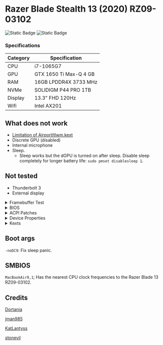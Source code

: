 # Razer Blade Stealth 13 (2020) RZ09-03102
![Static Badge](https://img.shields.io/badge/0.9.7-blue?label=OpenCore)
![Static Badge](https://img.shields.io/badge/Monterey-blueviolet?label=MacOS)

### Specifications

|Category|Specification|
|---|---|
|CPU|i7-1065G7|
|GPU|GTX 1650 Ti Max-Q 4 GB|
|RAM|16GB LPDDR4X 3733 MHz|
|NVMe|SOLIDIGM P44 PRO 1TB|
|Display|13.3" FHD 120Hz|
|Wifi|Intel AX201|

## What does not work

- [Limitation of AirportItlwm.kext](https://openintelwireless.github.io/itlwm/FAQ.html#limitation-of-airportitlwm-kext)
- Discrete GPU (disabled)
- Internal microphone
- Sleep.
    - Sleep works but the dGPU is turned on after sleep. Disable sleep completely for longer battery life: `sudo pmset disablesleep 1`.

## Not tested

- Thunderbolt 3
- External display

<details>  
<summary>Framebuffer Test</summary>
<br>

|Framebuffer|Connectors|Notes|
|---|---|---
|`000005FF`|`3`|Panic after sleep.|
|`0000718A`|`6`|Black screen after sleep.|
|`0000708A`|`6`|Boot error.|
|`0000518A`|`6`|Black screen after sleep.|
|`00005C8A`|`6`|Black screen after sleep.|
|`00005D8A`|`6`|Black screen after sleep.|
|`0000528A`|`6`|Black screen after sleep (Dortania).|
|`0000538A`|`6`|Black screen after sleep.|
|`00005A8A`|`6`|Black screen after sleep.|
|`00005B8A`|`6`|Black screen after sleep.|
|`0100718A`|`5`|Sleep working (need to open lid twice).|
|`0100A780`|`5`|Boot error.|
|`0100518A`|`3`|Sleep working (need to open lid twice).|
|`01005C8A`|`3`|Sleep working (need to open lid twice).<br>(Recommended)|
|`01005D8A`|`3`|Sleep working (need to open lid twice).|
|`0100528A`|`5`|Black screen after boot.|
|`0100538A`|`5`|Black screen after boot.|
|`01005A8A`|`5`|Black screen after boot.|
|`01005B8A`|`5`|Black screen after boot.|
|`0200518A`|`3`|Cursor glitch, panic after sleep.|
|`02005C8A`|`3`|Cursor glitch, sleep working (need to open lid twice).|
|`0200528A`|`5`|Black screen after boot,|
|`0200538A`|`5`|Black screen after boot.|

</details>

<details>  
<summary>BIOS</summary>
<br>

|Firmware|Version|
|---|---|
|System BIOS|1.04|
|EC FW|1.01|
|MCU FW|1.00.00.00|

- `Advanced`
    - `Thunderbolt(TM) Configuration`
        - `Security Level`: No Security
- `Chipset`
    - `SATA And RST Configuration`
        - `SATA Mode Selection`: AHCI
- `Security`
    - `Secure Boot`
        - `Secure Boot`: Disabled
- `Boot`
    - `Fast Boot`: Disabled
- `Boot`
    - `CSM Configuration`
        - `CSM Support`: Disabled

</details>

<details>  
<summary>ACPI Patches</summary>
<br>

- `SSDT-AWAC`: Fix the system clocks.
- `SSDT-dGPU-Off`: Disable the discrete GPU.
- `SSDT-EC-USBX`: Create a simple "fake" EC device and fix USB power.
- `SSDT-HPET`: Fix IRQ conflicts.
- `SSDT-I2C`: [Methods for I2C touchpad](https://github.com/jman985/Razer-Blade-Stealth-13--Early-2020--Hackintosh).
- `SSDT-PLUG`: Allow the kernel's XCPM(XNU's CPU Power Management) to manage CPU's power management.
- `SSDT-PNLF`: Create a PNLF device with a hardware ID of APP0002 to fix backlight.
- `SSDT-RHUB`: Turn off the RHUB device and force macOS to manually rebuild the USB ports.
- `SSDT-SBUS-MCHC`: [Fix SMBus support](https://github.com/jman985/Razer-Blade-Stealth-13--Early-2020--Hackintosh).
- `SSDT-TPXX`: [Methods for I2C touchpad](https://github.com/jman985/Razer-Blade-Stealth-13--Early-2020--Hackintosh).
- `SSDT-XOSI`: Enable I2C devices such as trackpads.

</details>

<details>  
<summary>Device Properties</summary>
<br>

|Path|Setting|Value|Notes|
|---|---|---|---|
|`PciRoot(0x0)/Pci(0x2,0x0)`|`AAPL,GfxYTile`|`01000000`|Fix glitches.|
||`AAPL,ig-platform-id`|`01005C8A`|Recommended value.|
||`device-id`|`5C8A0010`|Recommended value.|
||`enable-backlight-registers-fix`|`1`|Fix backlight registers on KBL, CFL and ICL platforms.|
||`enable-backlight-smoother`|`1`|Make brightness transitions smoother.|
||`enable-cdclk-frequency-fix`|`1`|Support all valid Core Display Clock (CDCLK) frequencies on ICL platforms.|
||`enable-dbuf-early-optimizer`|`1`|Fix the Display Data Buffer (DBUF) issues on ICL+ platforms.|
||`enable-dvmt-calc-fix`|`1`|Fix the kernel panic caused by an incorrectly calculated amount of DVMT pre-allocated memory on Intel ICL platforms.|
||`framebuffer-patch-enable`|`1`|In some cases where you cannot set the DVMT-prealloc of these cards to 256MB higher in your UEFI Setup, you may get a kernel panic. Usually they're configured for 32MB of DVMT-prealloc, in that case these values are added to your iGPU Properties.|
||`framebuffer-fbmem`|`00009000`|Same as above.|
||`framebuffer-stolenmem`|`00003001`|Same as above.|
|`PciRoot(0x0)/Pci(0x1f,0x3)`|`layout-id`|`10000000`|Layout for AppleALC.|

</details>

<details>  
<summary>Kexts</summary>
<br>

|Name|Notes|
|---|---|
|`Lilu`<br>`WhateverGreen`<br>`VirtualSMC`<br>`SMCBatteryManager`<br>`SMCProcessor`<br>`SMCSuperIO`|Essentials|
|`AppleALC`|Audio|
|`ECEnabler`|Battery reading|
|`NVMeFix`|Improve compatibility with NVMe SSD.|
|`USBToolBox`<br>`UTBMap.`|USB mapping|
|`VoodooI2C`<br>`VoodooI2CHID`|Touchpad|
|`AirportItlwm`|Wifi|
|`IntelBluetoothFirmware`<br>`IntelBTPatcher`<br>`BlueToolFixup`|Bluetooth|

</details>

## Boot args

`-noDC9`: Fix sleep panic.

## SMBIOS

`MacBookAir9,1`; Has the nearest CPU clock frequencies to the Razer Blade 13 RZ09-03102.

## Credits

[Dortania](https://dortania.github.io/OpenCore-Install-Guide/config-laptop.plist/icelake.html#starting-point)

[jman985](https://github.com/jman985/Razer-Blade-Stealth-13--Early-2020--Hackintosh)

[KatLantyss](https://github.com/KatLantyss/Razer-Blade-Stealth-13-IceLake-Hackintosh)

[stonevil](https://github.com/stonevil/Razer_Blade_Advanced_early_2019_Hackintosh)